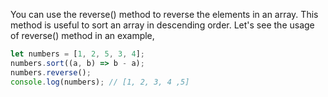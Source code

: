 
  You can use the reverse() method to reverse the elements in an array. This method is useful to sort an array in descending order. Let's see the usage of reverse() method in an example,

  ```javascript
  let numbers = [1, 2, 5, 3, 4];
  numbers.sort((a, b) => b - a);
  numbers.reverse();
  console.log(numbers); // [1, 2, 3, 4 ,5]
  ```
